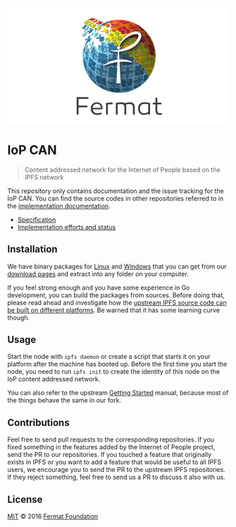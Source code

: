 ![alt text](https://raw.githubusercontent.com/Fermat-ORG/media-kit/00135845a9d1fbe3696c98454834efbd7b4329fb/MediaKit/Logotype/fermat_logo_3D/Fermat_logo_v2_readme_1024x466.png "Fermat Logo")

# IoP CAN

> Content addressed network for the Internet of People based on the IPFS network

This repository only contains documentation and the issue tracking for the IoP CAN. You can find the source codes in
other repositories referred to in the [implementation documentation](ImplementationEfforts.md).

* [Specification](Specification.md)
* [Implementation efforts and status](ImplementationEfforts.md)

## Installation

We have binary packages for [Linux](https://github.com/DeCentral-Budapest/go-ipfs/releases/download/iop-QmQPrdEJpMvD5mdHZh2UAha78cZxcqAg97JundCrgbN6mF/iop-can-linux-amd64-ad911eb.tgz)
and [Windows](https://github.com/DeCentral-Budapest/go-ipfs/releases/download/iop-QmQPrdEJpMvD5mdHZh2UAha78cZxcqAg97JundCrgbN6mF/iop-can-windows-amd64-ad911eb.zip)
that you can get from our [download pages](https://github.com/DeCentral-Budapest/go-ipfs/releases) and extract into any
folder on your computer.

If you feel strong enough and you have some experience in Go development, you can build the packages from sources.
Before doing that, please read ahead and investigate how the [upstream IPFS source code can be built on different
platforms](https://github.com/ipfs/go-ipfs#build-from-source). Be warned that it has some learning curve though.

## Usage

Start the node with `ipfs daemon` or create a script that starts it on your platform after the machine has booted up.
Before the first time you start the node, you need to run `ipfs init` to create the identity of this node on the IoP
content addressed network.

You can also refer to the upstream [Getting Started](https://ipfs.io/docs/getting-started/) manual, because most of the things behave the same in our fork.

## Contributions

Feel free to send pull requests to the corresponding repositories. If you fixed something in the features added by the
Internet of People project, send the PR to our repositories. If you touched a feature that originally exists in IPFS or
you want to add a feature that would be useful to all IPFS users, we encourage you to send the PR to the upstream IPFS
repositories. If they reject something, feel free to send us a PR to discuss it also with us.

## License

[MIT](LICENSE) © 2016 [Fermat Foundation](http://www.fermat.org/)
